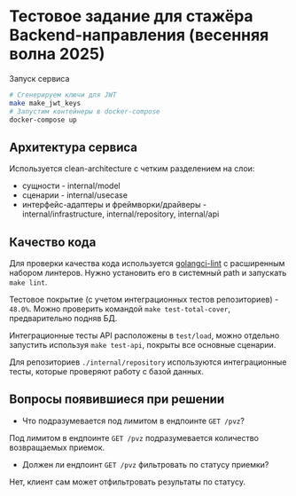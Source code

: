 # Тестовое задание для стажёра Backend-направления (весенняя волна 2025)

Запуск сервиса

```sh
# Сгенерируем ключи для JWT
make make_jwt_keys
# Запустим контейнеры в docker-compose
docker-compose up
```

## Архитектура сервиса

Используется clean-architecture с четким разделением на слои:
- сущности - internal/model
- сценарии - internal/usecase
- интерфейс-адаптеры и фреймворки/драйверы - internal/infrastructure, internal/repository, internal/api

## Качество кода

Для проверки качества кода используется [golangci-lint](https://github.com/golangci/golangci-lint)
с расширенным набором линтеров. Нужно установить его в системный path и запускать `make lint`.

Тестовое покрытие (с учетом интеграционных тестов репозиториев) - `48.0%`.
Можно проверить командой `make test-total-cover`, предварительно подняв БД.

Интеграционные тесты API расположены в `test/load`, можно отдельно запустить используя `make test-api`,
покрыты все основные сценарии.

Для репозиториев `./internal/repository` используются интеграционные тесты, которые проверяют работу с базой данных.

## Вопросы появившиеся при решении

- Что подразумевается под лимитом в ендпоинте `GET /pvz`?

Под лимитом в ендпоинте `GET /pvz` подразумевается количество возвращаемых приемок.

- Должен ли ендпоинт `GET /pvz` фильтровать по статусу приемки?

Нет, клиент сам может отфильтровать результаты по статусу.
